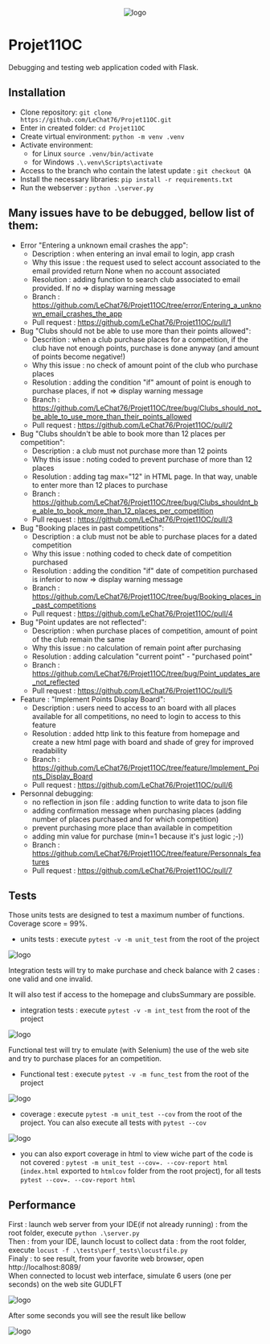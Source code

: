 <p align="center">
    <img alt="logo" src="https://github.com/LeChat76/Projet10OC/assets/119883313/881f780c-7907-4f44-b294-7c3bb0b66dda">
</p>

# Projet11OC
Debugging and testing web application coded with Flask.

## Installation
* Clone repository: `git clone https://github.com/LeChat76/Projet11OC.git`  
* Enter in created folder: `cd Projet11OC`  
* Create virtual environment: `python -m venv .venv`  
* Activate environment:  
    * for Linux `source .venv/bin/activate`  
    * for Windows `.\.venv\Scripts\activate`  
* Access to the branch who contain the latest update : `git checkout QA`
* Install the necessary libraries: `pip install -r requirements.txt` 
* Run the webserver : `python .\server.py`  

## Many issues have to be debugged, bellow list of them:
* Error "Entering a unknown email crashes the app":
  * Description : when entering an inval email to login, app crash
  * Why this issue : the request used to select account associated to the email provided return None when no account associated
  * Resolution : adding function to search club associated to email provided. If no => display warning message
  * Branch : https://github.com/LeChat76/Projet11OC/tree/error/Entering_a_unknown_email_crashes_the_app
  * Pull request : https://github.com/LeChat76/Projet11OC/pull/1
* Bug "Clubs should not be able to use more than their points allowed":
  * Descrition : when a club purchase places for a competition, if the club have not enough points, purchase is done anyway (and amount of points become negative!)
  * Why this issue : no check of amount point of the club who purchase places
  * Resolution : adding the condition "if" amount of point is enough to purchase places, if not => display warning message
  * Branch : https://github.com/LeChat76/Projet11OC/tree/bug/Clubs_should_not_be_able_to_use_more_than_their_points_allowed
  * Pull request : https://github.com/LeChat76/Projet11OC/pull/2
* Bug "Clubs shouldn't be able to book more than 12 places per competition":
  * Description : a club must not purchase more than 12 points
  * Why this issue : noting coded to prevent purchase of more than 12 places
  * Resolution : adding tag max="12" in HTML page. In that way, unable to enter more than 12 places to purchase
  * Branch : https://github.com/LeChat76/Projet11OC/tree/bug/Clubs_shouldnt_be_able_to_book_more_than_12_places_per_competition 
  * Pull request : https://github.com/LeChat76/Projet11OC/pull/3
* Bug "Booking places in past competitions":
  * Description : a club must not be able to purchase places for a dated competition
  * Why this issue : nothing coded to check date of competition purchased
  * Resolution : adding the condition "if" date of competition purchased is inferior to now => display warning message
  * Branch : https://github.com/LeChat76/Projet11OC/tree/bug/Booking_places_in_past_competitions
  * Pull request : https://github.com/LeChat76/Projet11OC/pull/4
* Bug "Point updates are not reflected":
  * Description : when purchase places of competition, amount of point of the club remain the same
  * Why this issue : no calculation of remain point after purchasing
  * Resolution : adding calculation "current point" - "purchased point"
  * Branch : https://github.com/LeChat76/Projet11OC/tree/bug/Point_updates_are_not_reflected
  * Pull request : https://github.com/LeChat76/Projet11OC/pull/5
* Feature : "Implement Points Display Board":
  * Description : users need to access to an board with all places available for all competitions, no need to login to access to this feature
  * Resolution : added http link to this feature from homepage and create a new html page with board and shade of grey for improved readability
  * Branch : https://github.com/LeChat76/Projet11OC/tree/feature/Implement_Points_Display_Board
  * Pull request : https://github.com/LeChat76/Projet11OC/pull/6
* Personnal debugging:
  * no reflection in json file : adding function to write data to json file
  * adding confirmation message when purchasing places (adding number of places purchased and for which competition)
  * prevent purchasing more place than available in competition
  * adding min value for purchase (min=1 because it's just logic ;-))
  * Branch : https://github.com/LeChat76/Projet11OC/tree/feature/Personnals_features
  * Pull request : https://github.com/LeChat76/Projet11OC/pull/7

## Tests
Those units tests are designed to test a maximum number of functions. Coverage score = 99%.
* units tests : execute `pytest -v -m unit_test` from the root of the project
<p align="left">
    <img alt="logo" src="https://github.com/LeChat76/Projet11OC/assets/119883313/97001821-5618-4e6e-96c3-326c406cadd1">
</p>
Integration tests will try to make purchase and check balance with 2 cases : one valid and one invalid.  

It will also test if access to the homepage and clubsSummary are possible.
* integration tests : execute `pytest -v -m int_test` from the root of the project  
<p align="left">
    <img alt="logo" src="https://github.com/LeChat76/Projet11OC/assets/119883313/819082e9-c3b5-4834-91ab-7b9249b36f50">
</p>

Functional test will try to emulate (with Selenium) the use of the web site and try to purchase places for an competition.  
* Functional test : execute `pytest -v -m func_test` from the root of the project
<p align="left">
    <img alt="logo" src="https://github.com/LeChat76/Projet11OC/assets/119883313/035f8a43-b82e-423d-b26a-6802666b0725">
</p>

* coverage : execute `pytest -m unit_test --cov` from the root of the project. You can also execute all tests with `pytest --cov`
<p align="left">
    <img alt="logo" src="https://github.com/LeChat76/Projet11OC/assets/119883313/8697a3ca-cf74-400b-b361-349c33a18956">
</p>

* you can also export coverage in html to view wiche part of the code is not covered : `pytest -m unit_test --cov=. --cov-report html`  
(`index.html` exported to `htmlcov` folder from the root project), for all tests `pytest --cov=. --cov-report html`

## Performance
First : launch web server from your IDE(if not already running) : from the root folder, execute `python .\server.py`  
Then : from your IDE, launch locust to collect data : from the root folder, execute `locust -f .\tests\perf_tests\locustfile.py`  
Finaly : to see result, from your favorite web browser, open http://localhost:8089/  
When connected to locust web interface, simulate 6 users (one per seconds) on the web site GUDLFT  <p align="left">
<p align="left">
    <img alt="logo" src="https://github.com/LeChat76/Projet11OC/assets/119883313/e2b9f675-0799-4e8e-b663-b8d0945904ca">
</p>

After some seconds you will see the result like bellow  
<p align="left">
    <img alt="logo" src="https://github.com/LeChat76/Projet11OC/assets/119883313/0072d722-cdf3-4ebc-87d5-94eb67c25ace">
</p>